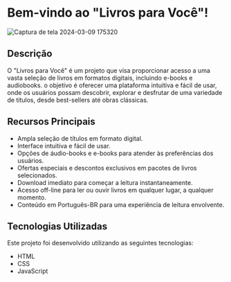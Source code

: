 # Bem-vindo ao "Livros para Você"!

![Captura de tela 2024-03-09 175320](https://github.com/KevynMendes/e-comerce_livros/assets/156138743/f033a1d5-5fb2-415b-9ead-88d974a97e90)

## Descrição

O "Livros para Você" é um projeto que visa proporcionar acesso a uma vasta seleção de livros em formatos digitais, incluindo e-books e audiobooks. o objetivo é oferecer uma plataforma intuitiva e fácil de usar, onde os usuários possam descobrir, explorar e desfrutar de uma variedade de títulos, desde best-sellers até obras clássicas.

## Recursos Principais

- Ampla seleção de títulos em formato digital.
- Interface intuitiva e fácil de usar.
- Opções de áudio-books e e-books para atender às preferências dos usuários.
- Ofertas especiais e descontos exclusivos em pacotes de livros selecionados.
- Download imediato para começar a leitura instantaneamente.
- Acesso off-line para ler ou ouvir livros em qualquer lugar, a qualquer momento.
- Conteúdo em Português-BR para uma experiência de leitura envolvente.

## Tecnologias Utilizadas

Este projeto foi desenvolvido utilizando as seguintes tecnologias:

- HTML
- CSS
- JavaScript
